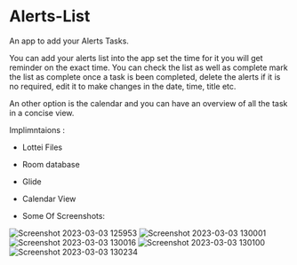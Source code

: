 # Alerts-List
An app to add your Alerts Tasks. 

You can add your alerts list into the app set the time for it you will get reminder on the exact time. You can check the list as well as complete mark the list as complete once a task is been completed, delete the alerts if it is no required, edit it to make changes in the date, time, title etc. 

An other option is the calendar and you can have an overview of all the task in a concise view.


Implimntaions :

- Lottei Files
- Room database
- Glide
- Calendar View

- Some Of Screenshots:

![Screenshot 2023-03-03 125953](https://user-images.githubusercontent.com/96925663/222703898-ceba56d4-5e84-4334-bae9-630832311e91.png)
![Screenshot 2023-03-03 130001](https://user-images.githubusercontent.com/96925663/222703911-8bc28363-bc53-44fe-9f37-510a66b9a8aa.png)
![Screenshot 2023-03-03 130016](https://user-images.githubusercontent.com/96925663/222703925-54682b0e-fb6b-4c5c-83d1-a8a8c4d2af40.png)
![Screenshot 2023-03-03 130100](https://user-images.githubusercontent.com/96925663/222703938-5f1222f4-4b25-4fe5-9a27-e9f6f95f10fa.png)
![Screenshot 2023-03-03 130234](https://user-images.githubusercontent.com/96925663/222704178-0464c16d-2239-4a60-a635-b7a9990975cb.png)
